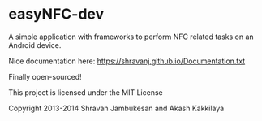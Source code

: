 easyNFC-dev
===========

A simple application with frameworks to perform NFC related tasks on an Android device.

Nice documentation here: https://shravanj.github.io/Documentation.txt

Finally open-sourced!


This project is licensed under the MIT License

Copyright 2013-2014 Shravan Jambukesan and Akash Kakkilaya

